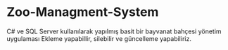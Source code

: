 # Zoo-Managment-System
C# ve SQL Server kullanılarak yapılmış basit bir bayvanat bahçesi yönetim uygulaması
Ekleme yapabillir, silebilir ve güncelleme yapabiliriz.
